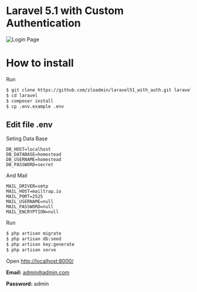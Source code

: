 # Laravel 5.1 with Custom Authentication
![Login Page](https://raw.githubusercontent.com/zloadmin/laravel51_with_auth/master/public/img/loginpage.jpg)

# How to install

Run

```bash
$ git clone https://github.com/zloadmin/laravel51_with_auth.git laravel
$ cd laravel
$ composer install
$ cp .env.example .env
```
## Edit file .env
Seting Data Base

```
DB_HOST=localhost
DB_DATABASE=homestead
DB_USERNAME=homestead
DB_PASSWORD=secret
```
And Mail
```
MAIL_DRIVER=smtp
MAIL_HOST=mailtrap.io
MAIL_PORT=2525
MAIL_USERNAME=null
MAIL_PASSWORD=null
MAIL_ENCRYPTION=null
```
Run
```bash
$ php artisan migrate
$ php artisan db:seed
$ php artisan key:generate
$ php artisan serve
```
Open [http://localhost:8000/ ](http://localhost:8000/ )

**Email:** admin@admin.com

**Password:** admin